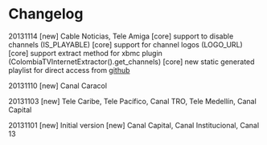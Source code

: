 Changelog
=========

20131114
[new] Cable Noticias, Tele Amiga
[core] support to disable channels (IS_PLAYABLE)
[core] support for channel logos (LOGO_URL)
[core] support extract method for xbmc plugin (ColombiaTVInternetExtractor().get_channels)
[core] new static generated playlist for direct access from [github](https://raw.github.com/iemejia/streamingcolombia/master/tvcolombia-static.m3u)

20131110
[new] Canal Caracol

20131103
[new] Tele Caribe, Tele Pacífico, Canal TRO, Tele Medellín, Canal Capital

20131101
[new] Initial version
[new] Canal Capital, Canal Institucional, Canal 13
